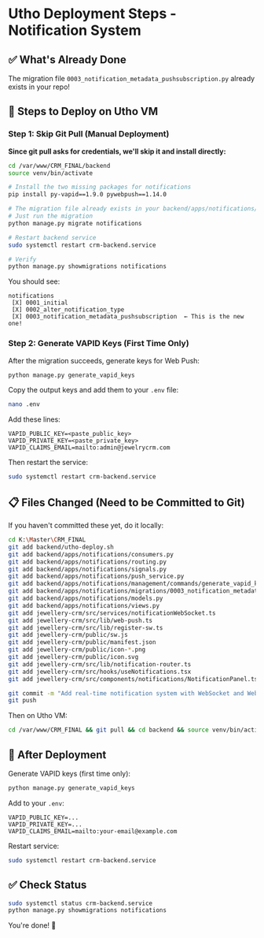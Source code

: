 # Utho Deployment Steps - Notification System

## ✅ What's Already Done

The migration file `0003_notification_metadata_pushsubscription.py` already exists in your repo!

## 🚀 Steps to Deploy on Utho VM

### Step 1: Skip Git Pull (Manual Deployment)

**Since git pull asks for credentials, we'll skip it and install directly:**

```bash
cd /var/www/CRM_FINAL/backend
source venv/bin/activate

# Install the two missing packages for notifications
pip install py-vapid==1.9.0 pywebpush==1.14.0

# The migration file already exists in your backend/apps/notifications/migrations/
# Just run the migration
python manage.py migrate notifications

# Restart backend service
sudo systemctl restart crm-backend.service

# Verify
python manage.py showmigrations notifications
```

You should see:
```
notifications
 [X] 0001_initial
 [X] 0002_alter_notification_type
 [X] 0003_notification_metadata_pushsubscription  ← This is the new one!
```

### Step 2: Generate VAPID Keys (First Time Only)

After the migration succeeds, generate keys for Web Push:

```bash
python manage.py generate_vapid_keys
```

Copy the output keys and add them to your `.env` file:

```bash
nano .env
```

Add these lines:
```
VAPID_PUBLIC_KEY=<paste_public_key>
VAPID_PRIVATE_KEY=<paste_private_key>
VAPID_CLAIMS_EMAIL=mailto:admin@jewelrycrm.com
```

Then restart the service:
```bash
sudo systemctl restart crm-backend.service
```

## 📋 Files Changed (Need to be Committed to Git)

If you haven't committed these yet, do it locally:

```bash
cd K:\Master\CRM_FINAL
git add backend/utho-deploy.sh
git add backend/apps/notifications/consumers.py
git add backend/apps/notifications/routing.py
git add backend/apps/notifications/signals.py
git add backend/apps/notifications/push_service.py
git add backend/apps/notifications/management/commands/generate_vapid_keys.py
git add backend/apps/notifications/migrations/0003_notification_metadata_pushsubscription.py
git add backend/apps/notifications/models.py
git add backend/apps/notifications/views.py
git add jewellery-crm/src/services/notificationWebSocket.ts
git add jewellery-crm/src/lib/web-push.ts
git add jewellery-crm/src/lib/register-sw.ts
git add jewellery-crm/public/sw.js
git add jewellery-crm/public/manifest.json
git add jewellery-crm/public/icon-*.png
git add jewellery-crm/public/icon.svg
git add jewellery-crm/src/lib/notification-router.ts
git add jewellery-crm/src/hooks/useNotifications.tsx
git add jewellery-crm/src/components/notifications/NotificationPanel.tsx

git commit -m "Add real-time notification system with WebSocket and Web Push"
git push
```

Then on Utho VM:
```bash
cd /var/www/CRM_FINAL && git pull && cd backend && source venv/bin/activate && pip install -r requirements.txt && python manage.py migrate && sudo systemctl restart crm-backend.service
```

## 🎉 After Deployment

Generate VAPID keys (first time only):
```bash
python manage.py generate_vapid_keys
```

Add to your `.env`:
```
VAPID_PUBLIC_KEY=...
VAPID_PRIVATE_KEY=...
VAPID_CLAIMS_EMAIL=mailto:your-email@example.com
```

Restart service:
```bash
sudo systemctl restart crm-backend.service
```

## ✅ Check Status

```bash
sudo systemctl status crm-backend.service
python manage.py showmigrations notifications
```

You're done! 🎉

